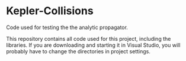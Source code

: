 # Kepler-Collisions
Code used for testing the the analytic propagator.

This repository contains all code used for this project, including the libraries.
If you are downloading and starting it in Visual Studio, you will probably have to change the directories in project settings.
